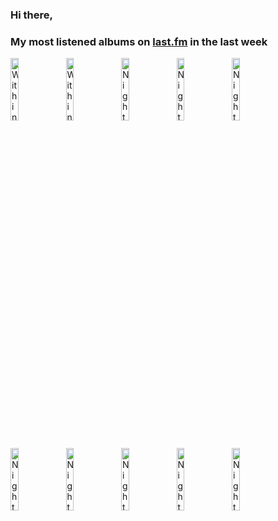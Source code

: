 ### Hi there, 

### My most listened albums on [last.fm](https://www.last.fm/user/jfdesignnet) in the last week

[<img src='https://lastfm.freetls.fastly.net/i/u/300x300/cbba99542fd2476ac7210e7bb40bfad5.jpg' width='16%' height='16%' alt='Within Temptation - Let Us Burn: Elements & Hydra Live in Concert'>](https://www.last.fm/music/within%2btemptation/let%2bus%2bburn%253a%2belements%2b%2526%2bhydra%2blive%2bin%2bconcert)&nbsp;
[<img src='https://lastfm.freetls.fastly.net/i/u/300x300/3b21495764846227e3e05cf09deffbb0.jpg' width='16%' height='16%' alt='Within Temptation - Resist (Extended Deluxe)'>](https://www.last.fm/music/within%2btemptation/resist%2b%2528extended%2bdeluxe%2529)&nbsp;
[<img src='https://lastfm.freetls.fastly.net/i/u/300x300/44de6daa9294e88806f0ce18919e2fcd.png' width='16%' height='16%' alt='Nightwish - Decades'>](https://www.last.fm/music/nightwish/decades)&nbsp;
[<img src='https://lastfm.freetls.fastly.net/i/u/300x300/ecdba24981887896e37989b2c449d441.jpg' width='16%' height='16%' alt='Nightwish - Endless Forms Most Beautiful (Deluxe Version)'>](https://www.last.fm/music/nightwish/endless%2bforms%2bmost%2bbeautiful%2b%2528deluxe%2bversion%2529)&nbsp;
[<img src='https://lastfm.freetls.fastly.net/i/u/300x300/643946fe6a9cd3a62ce857d44eb6b501.png' width='16%' height='16%' alt='Nightwish - Decades: Live in Buenos Aires'>](https://www.last.fm/music/nightwish/decades%253a%2blive%2bin%2bbuenos%2baires)&nbsp;
<br>
[<img src='https://lastfm.freetls.fastly.net/i/u/300x300/e7450862fa6a83dc559da113a35d285a.png' width='16%' height='16%' alt='Nightwish - Once (Remastered)'>](https://www.last.fm/music/nightwish/once%2b%2528remastered%2529)&nbsp;
[<img src='https://lastfm.freetls.fastly.net/i/u/300x300/31abfd435e9cd3d766418ffb9430935f.jpg' width='16%' height='16%' alt='Nightwish - Vehicle Of Spirit: Wembley Arena (Live)'>](https://www.last.fm/music/nightwish/vehicle%2bof%2bspirit%253a%2bwembley%2barena%2b%2528live%2529)&nbsp;
[<img src='https://lastfm.freetls.fastly.net/i/u/300x300/046934d458fd628298c7e3309f2cfb36.jpg' width='16%' height='16%' alt='Nightwish - Showtime, Storytime (Live, at Wacken, 2013)'>](https://www.last.fm/music/nightwish/showtime%252c%2bstorytime%2b%2528live%252c%2bat%2bwacken%252c%2b2013%2529)&nbsp;
[<img src='https://lastfm.freetls.fastly.net/i/u/300x300/7fedc20a510600b119874c79449f4b7e.jpg' width='16%' height='16%' alt='Nightwish - HUMAN. :II: NATURE.'>](https://www.last.fm/music/nightwish/human.%2b%253aii%253a%2bnature.)&nbsp;
[<img src='https://lastfm.freetls.fastly.net/i/u/300x300/2f1cfb69028a421dba07c4946feee86b.png' width='16%' height='16%' alt='Nightwish - Imaginaerum (The Score)'>](https://www.last.fm/music/nightwish/imaginaerum%2b%2528the%2bscore%2529)&nbsp;
<br>

